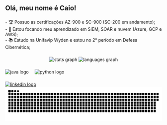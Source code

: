 <h2 align="left">Olá, meu nome é Caio!</h2>

###

<p align="left">- 🏆 Possuo as certificações AZ-900 e SC-900 (SC-200 em andamento);<br>- 📝 Estou focando meu aprendizado em SIEM, SOAR e nuvem (Azure, GCP e AWS);<br>- 📚 Estudo na Unifavip Wyden e estou no 2° período em Defesa Cibernética;<br></p>

###

<div align="center">
  <img src="https://github-readme-stats.vercel.app/api?username=Caio-bitLins&hide_title=false&hide_rank=false&show_icons=true&include_all_commits=true&count_private=true&disable_animations=false&theme=dracula&locale=en&hide_border=false" height="150" alt="stats graph"  />
  <img src="https://github-readme-stats.vercel.app/api/top-langs?username=Caio-bitLins&locale=en&hide_title=false&layout=compact&card_width=320&langs_count=5&theme=dracula&hide_border=false" height="150" alt="languages graph"  />
</div>

###

<div align="left">
  
  <img src="https://cdn.jsdelivr.net/gh/devicons/devicon/icons/java/java-original.svg" height="30" alt="java logo"  />
  <img width="12" />
   <img src="https://cdn.jsdelivr.net/gh/devicons/devicon/icons/python/python-original.svg" height="30" alt="python logo"  />
  <img width="12" />
</div>

###

  <a href="https://www.linkedin.com/in/caio-lins090/-2a4b3a308?utm_source=share&utm_campaign=share_via&utm_content=profile&utm_medium=android_app" target="_blank">
    <img src="https://img.shields.io/static/v1?message=LinkedIn&logo=linkedin&label=&color=0077B5&logoColor=white&labelColor=&style=for-the-badge" height="35" alt="linkedin logo" />
  </a>
</div>

<br clear="both">

<img src="https://raw.githubusercontent.com/gabiiborba/gabiiborba/output/snake.svg" alt="Snake animation" />

###

